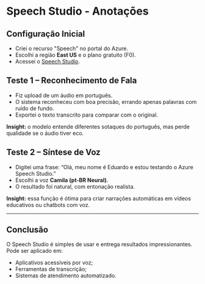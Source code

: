 # Speech Studio - Anotações

## Configuração Inicial
- Criei o recurso "Speech" no portal do Azure.
- Escolhi a região **East US** e o plano gratuito (F0).
- Acessei o [Speech Studio](https://speech.microsoft.com/).

## Teste 1 – Reconhecimento de Fala
- Fiz upload de um áudio em português.
- O sistema reconheceu com boa precisão, errando apenas palavras com ruído de fundo.
- Exportei o texto transcrito para comparar com o original.

**Insight:** o modelo entende diferentes sotaques do português, mas perde qualidade se o áudio tiver eco.

## Teste 2 – Síntese de Voz
- Digitei uma frase: “Olá, meu nome é Eduardo e estou testando o Azure Speech Studio.”
- Escolhi a voz **Camila (pt-BR Neural)**.
- O resultado foi natural, com entonação realista.

**Insight:** essa função é ótima para criar narrações automáticas em vídeos educativos ou chatbots com voz.

---

## Conclusão
O Speech Studio é simples de usar e entrega resultados impressionantes.  
Pode ser aplicado em:
- Aplicativos acessíveis por voz;
- Ferramentas de transcrição;
- Sistemas de atendimento automatizado.
